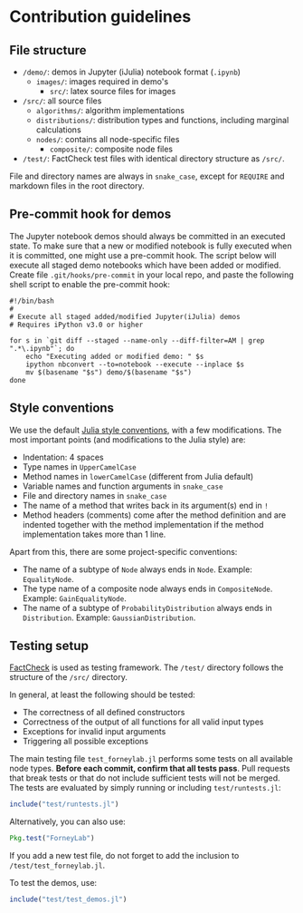 Contribution guidelines
=======================

File structure
--------------
- `/demo/`: demos in Jupyter (iJulia) notebook format (`.ipynb`)
    + `images/`: images required in demo's
        * `src/`: latex source files for images
- `/src/`: all source files
	+ `algorithms/`: algorithm implementations
    + `distributions/`: distribution types and functions, including marginal calculations
    + `nodes/`: contains all node-specific files
        * `composite/`: composite node files
- `/test/`: FactCheck test files with identical directory structure as `/src/`.

File and directory names are always in `snake_case`, except for `REQUIRE` and markdown files in the root directory.

Pre-commit hook for demos
-------------------------

The Jupyter notebook demos should always be committed in an executed state. To make sure that a new or modified notebook is fully executed when it is committed, one might use a pre-commit hook. The script below will execute all staged demo notebooks which have been added or modified. Create file `.git/hooks/pre-commit` in your local repo, and paste the following shell script to enable the pre-commit hook:

```
#!/bin/bash
#
# Execute all staged added/modified Jupyter(iJulia) demos
# Requires iPython v3.0 or higher

for s in `git diff --staged --name-only --diff-filter=AM | grep ".*\.ipynb"`; do 
	echo "Executing added or modified demo: " $s
	ipython nbconvert --to=notebook --execute --inplace $s
	mv $(basename "$s") demo/$(basename "$s")
done
```


Style conventions
-----------------
We use the default [Julia style conventions](http://julia.readthedocs.org/en/latest/manual/style-guide/), with a few modifications. The most important points (and modifications to the Julia style) are:

- Indentation: 4 spaces
- Type names in `UpperCamelCase`
- Method names in `lowerCamelCase` (different from Julia default)
- Variable names and function arguments in `snake_case`
- File and directory names in `snake_case`
- The name of a method that writes back in its argument(s) end in `!`
- Method headers (comments) come after the method definition and are indented together with the method implementation if the method implementation takes more than 1 line.

Apart from this, there are some project-specific conventions:

- The name of a subtype of `Node` always ends in `Node`. Example: `EqualityNode`.
- The type name of a composite node always ends in `CompositeNode`. Example: `GainEqualityNode`.
- The name of a subtype of `ProbabilityDistribution` always ends in `Distribution`. Example: `GaussianDistribution`.

Testing setup
-------------
[FactCheck](https://github.com/zachallaun/FactCheck.jl) is used as testing framework. The `/test/` directory follows the structure of the `/src/` directory.

In general, at least the following should be tested:

- The correctness of all defined constructors
- Correctness of the output of all functions for all valid input types
- Exceptions for invalid input arguments
- Triggering all possible exceptions

The main testing file `test_forneylab.jl` performs some tests on all available node types.
**Before each commit, confirm that all tests pass**. Pull requests that break tests or that do not include sufficient tests will not be merged. The tests are evaluated by simply running or including `test/runtests.jl`:

```jl
include("test/runtests.jl")
```
Alternatively, you can also use:

```jl
Pkg.test("ForneyLab")
```

If you add a new test file, do not forget to add the inclusion to `/test/test_forneylab.jl`.

To test the demos, use:

```jl
include("test/test_demos.jl")
```
